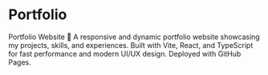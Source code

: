 
# Portfolio
Portfolio Website 🚀 A responsive and dynamic portfolio website showcasing my projects, skills, and experiences. Built with Vite, React, and TypeScript for fast performance and modern UI/UX design. Deployed with GitHub Pages.


